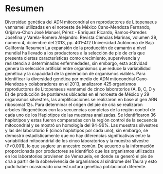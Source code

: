 # Resumen
Diversidad genética del ADN mitocondrial en reproductores de Litopenaeus vannamei utilizadas en el noroeste de México
Cano-Mendoza Fernando, Grijalva-Chon José Manuel, Pérez - Enríquez Ricardo, Ramos-Paredes Josefina y Varela-Romero Alejandro.
Revista Ciencias Marinas, volumen 39, número 4, diciembre del 2013, pp. 401-412
Universidad Autónoma de Baja California
Resumen
La expansión de la producción de camarón a nivel mundial ha llevado a los productores a la selección de pie de cría que presenta 
ciertas características como crecimiento, supervivencia y resistencia a determinadas enfermedades, sin embargo, esta actividad genera 
la selección artificial entre organismos que reduce la variabilidad genética y la capacidad de la generación de organismos viables.
Para identificar la diversidad genética por medio de ADN mitocondrial Cano-Mendoza y colaboradores en el 2013, analizaron 425 organismos 
reproductores de Litopenaeus vannamei de cinco laboratorios (A, B, C, D y E) de producción de postlarvas ubicadas en el noroeste de México
y 29 organismos silvestres, las amplificaciones se realizaron en base al gen ARN ribosomal 12s. Para determinar el origen del pie de cría 
se realizaron arboles filogenéticos con las secuencias completas de la región control de cada uno de los Haplotipos de las muestras analizadas.
Se identificaron 36 haplotipos y estas fueron comparadas con la región control de la  secuencia mitocondrial y se mostró un homología del 94-96%.
Las muestras silvestres y las del laboratorio E (cinco haplotipos por cada uno), sin embargo, se demostró estadísticamente que no hay diferencias 
significativas entre la variabilidad mitocondrial de los cinco laboratorios y la muestra silvestre (P>0.001), lo que sugiere un ancestro común. 
De acuerdo a la información proporcionada por productores se identificó que los organismos utilizados en los laboratorios provienen de Venezuela, 
en donde se generó el pie de cría a partir de la sobrevivencia de organismos al síndrome del Taura y esto pudo haber ocasionado una estructura genética
poblacional diferente. 
